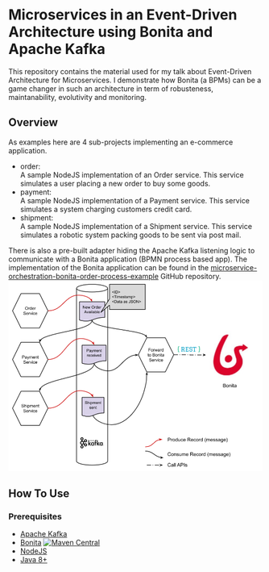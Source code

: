 # Microservices in an Event-Driven Architecture using Bonita and Apache Kafka

This repository contains the material used for my talk about Event-Driven Architecture for Microservices. I demonstrate how Bonita (a BPMs) can be a game changer in such an architecture in term of robusteness, maintanability, evolutivity and monitoring.

## Overview

As examples here are 4 sub-projects implementing an e-commerce application.

* order:  
    A sample NodeJS implementation of an Order service. This service simulates a user placing a new order to buy some goods. 
* payment:  
    A sample NodeJS implementation of a Payment service. This service simulates a system charging customers credit card.
* shipment:  
    A sample NodeJS implementation of a Shipment service. This service simulates a robotic system packing goods to be sent via post mail.

There is also a pre-built adapter hiding the Apache Kafka listening logic to communicate with a Bonita application (BPMN process based app). The implementation of the Bonita application can be found in the [microservice-orchestration-bonita-order-process-example](https://github.com/nchabanoles/microservice-orchestration-bonita-order-process-example) GitHub repository.
![Event-Driven Architecture with Bonita](https://github.com/nchabanoles/microservices-orchestration-talk/raw/master/pics/Event-Driven_Microservices_Bonita-e-commerce.png)

## How To Use

### Prerequisites
* [Apache Kafka](https://kafka.apache.org/)
* [Bonita](https://www.bonitasoft.com/) [![Maven Central](https://maven-badges.herokuapp.com/maven-central/org.bonitasoft.engine/bonita-server/badge.svg)](https://maven-badges.herokuapp.com/maven-central/org.bonitasoft.engine/bonita-server)
* [NodeJS](https://nodejs.org/en/)
* [Java 8+](http://www.oracle.com/technetwork/java/javase/downloads/index.html)

